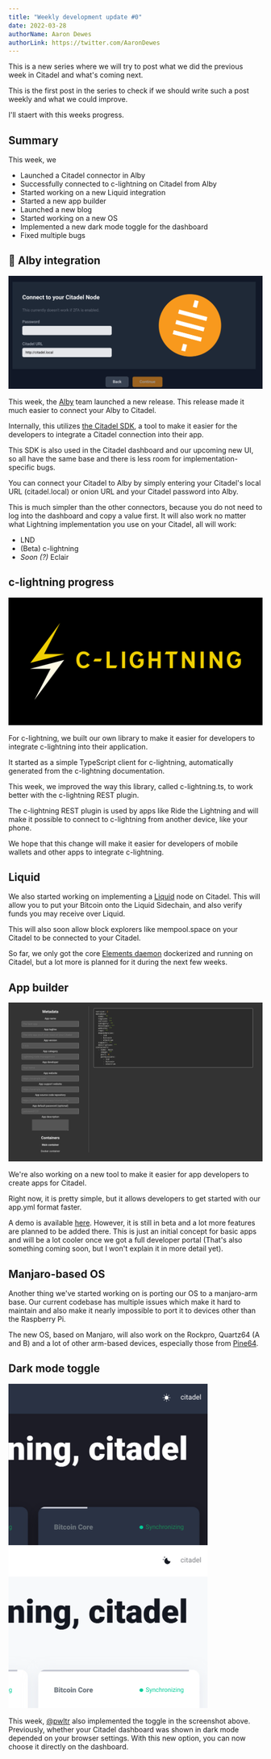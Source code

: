 ```yaml
---
title: "Weekly development update #0"
date: 2022-03-28
authorName: Aaron Dewes
authorLink: https://twitter.com/AaronDewes
---
```


This is a new series where we will try to post what we did the previous week in Citadel and what's coming next.

This is the first post in the series to check if we should write such a post weekly and what we could improve.

I'll staert with this weeks progress.

## Summary

This week, we

- Launched a Citadel connector in Alby
- Successfully connected to c-lightning on Citadel from Alby
- Started working on a new Liquid integration
- Started a new app builder
- Launched a new blog
- Started working on a new OS
- Implemented a new dark mode toggle for the dashboard
- Fixed multiple bugs


## 🐝 Alby integration

![A screenshot of Alby's Citadel connector](./alby-connector.png)

This week, the [Alby](https://getalby.com) team launched a new release. This release made it much easier to connect your Alby to Citadel.

Internally, this utilizes [the Citadel SDK](https://github.com/runcitadel/sdk), a tool to make it easier for the developers to integrate a Citadel connection into their app.

This SDK is also used in the Citadel dashboard and our upcoming new UI, so all have the same base and there is less room for implementation-specific bugs.

You can connect your Citadel to Alby by simply entering your Citadel's local URL (citadel.local) or onion URL and your Citadel password into Alby.

This is much simpler than the other connectors, because you do not need to log into the dashboard and copy a value first. It will also work no matter what Lightning implementation you use on your Citadel, all will work:

- LND
- (Beta) c-lightning
- _Soon (?)_ Eclair

## c-lightning progress

![c-lightning logo](./c-lightning_logo_white_on_dark_rgb.png)

For c-lightning, we built our own library to make it easier for developers to integrate c-lightning into their application.

It started as a simple TypeScript client for c-lightning, automatically generated from the c-lightning documentation.

This week, we improved the way this library, called c-lightning.ts, to work better with the c-lightning REST plugin.

The c-lightning REST plugin is used by apps like Ride the Lightning and will make it possible to connect to c-lightning from another device, like your phone.

We hope that this change will make it easier for developers of mobile wallets and other apps to integrate c-lightning.

## Liquid

We also started working on implementing a [Liquid](https://liquid.net) node on Citadel. This will allow you to put your Bitcoin onto the Liquid Sidechain, and also verify funds you may receive over Liquid.

This will also soon allow block explorers like mempool.space on your Citadel to be connected to your Citadel.

So far, we only got the core [Elements daemon](https://github.com/ElementsProject/elements) dockerized and running on Citadel, but a lot more is planned for it during the next few weeks.

## App builder

![A screenshot of the new app builder](./app-builder.png)

We're also working on a new tool to make it easier for app developers to create apps for Citadel.

Right now, it is pretty simple, but it allows developers to get started with our app.yml format faster.

A demo is available [here](https://app-builder.runcitadel.space/). However, it is still in beta and a lot more features are planned to be added there. This is just an initial concept for basic apps and will be a lot cooler once we got a full developer portal (That's also something coming soon, but I won't explain it in more detail yet).

## Manjaro-based OS

Another thing we've started working on is porting our OS to a manjaro-arm base. Our current codebase has multiple issues which make it hard to maintain and also make it nearly impossible to port it to devices other than the Raspberry Pi.

The new OS, based on Manjaro, will also work on the Rockpro, Quartz64 (A and B) and a lot of other arm-based devices, especially those from [Pine64](https://www.pine64.org/).

## Dark mode toggle

<img src="./dark-mode-toggle-1.png" style="height: 20rem;" alt="Light mode toggle"/>

<img src="./dark-mode-toggle-2.png" style="height: 20rem;" alt="Dark mode toggle"/>

This week, [@pwltr](https://github.com/pwltr) also implemented the toggle in the screenshot above.
Previously, whether your Citadel dashboard was shown in dark mode depended on your browser settings.
With this new option, you can now choose it directly on the dashboard.
